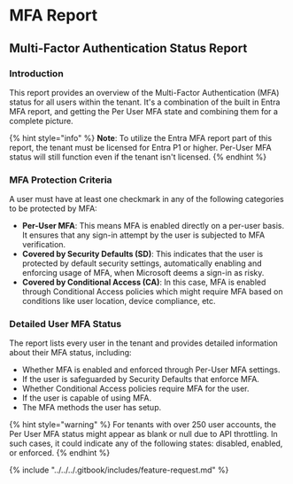 # MFA Report

## Multi-Factor Authentication Status Report

### Introduction

This report provides an overview of the Multi-Factor Authentication (MFA) status for all users within the tenant. It's a combination of the built in Entra MFA report, and getting the Per User MFA state and combining them for a complete picture.

{% hint style="info" %}
**Note**: To utilize the Entra MFA report part of this report, the tenant must be licensed for Entra P1 or higher. Per-User MFA status will still function even if the tenant isn't licensed.
{% endhint %}

### MFA Protection Criteria

A user must have at least one checkmark in any of the following categories to be protected by MFA:

* **Per-User MFA**: This means MFA is enabled directly on a per-user basis. It ensures that any sign-in attempt by the user is subjected to MFA verification.
* **Covered by Security Defaults (SD)**: This indicates that the user is protected by default security settings, automatically enabling and enforcing usage of MFA, when Microsoft deems a sign-in as risky.
* **Covered by Conditional Access (CA)**: In this case, MFA is enabled through Conditional Access policies which might require MFA based on conditions like user location, device compliance, etc.

### Detailed User MFA Status

The report lists every user in the tenant and provides detailed information about their MFA status, including:

* Whether MFA is enabled and enforced through Per-User MFA settings.
* If the user is safeguarded by Security Defaults that enforce MFA.
* Whether Conditional Access policies require MFA for the user.
* If the user is capable of using MFA.
* The MFA methods the user has setup.

{% hint style="warning" %}
For tenants with over 250 user accounts, the Per User MFA status might appear as blank or null due to API throttling. In such cases, it could indicate any of the following states: disabled, enabled, or enforced.
{% endhint %}

{% include "../../../.gitbook/includes/feature-request.md" %}
